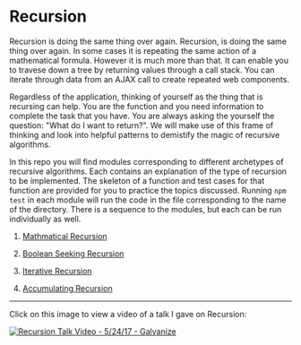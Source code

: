 # Recursion

Recursion is doing the same thing over again. Recursion, is doing the same thing over again. In some cases it is repeating the same action of a mathematical formula. However it is much more than that. It can enable you to travese down a tree by returning values through a call stack. You can iterate through data from an AJAX call to create repeated web components. 

Regardless of the application, thinking of yourself as the thing that is recursing can help. You are the function and you need information to complete the task that you have. You are always asking the yourself the question: "What do I want to return?". We will make use of this frame of thinking and look into helpful patterns to demistify the magic of recursive algorithms.

In this repo you will find modules corresponding to different archetypes of recursive algorithms. Each contains an explanation of the type of recursion to be implemented. The skeleton of a function and test cases for that function are provided for you to practice the topics discussed. Running `npm test` in each module will run the code in the file corresponding to the name of the directory. There is a sequence to the modules, but each can be run individually as well.


1) [Mathmatical Recursion](./m1_Mathematical_factorial)

2) [Boolean Seeking Recursion](./m2_BooleanSeeking_isaPalindrome)

3) [Iterative Recursion](./m3_IterativeCallback_reduce)

4) [Accumulating Recursion](./m4_Accumulating_map)


------------------------------------------------------------------------------------------------------

Click on this image to view a video of a talk I gave on Recursion:

<a href="https://www.youtube.com/watch?v=WQwDhj0UYoM" target="_blank"><img src="./images/RecrusionTalk.png" alt="Recursion Talk Video - 5/24/17 - Galvanize"></a>

